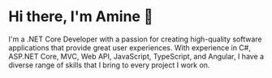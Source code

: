 # Hi there, I'm Amine 👋

I'm a .NET Core Developer with a passion for creating high-quality software applications that provide great user experiences. With experience in C#, ASP.NET Core, MVC, Web API, JavaScript, TypeScript, and Angular, I have a diverse range of skills that I bring to every project I work on.
